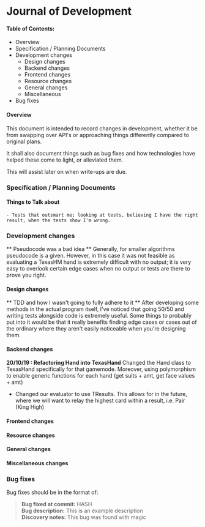 # Journal of Development

#### Table of Contents:
  * Overview
  * Specification / Planning Documents
  * Development changes
    - Design changes
    - Backend changes
    - Frontend changes
    - Resource changes
    - General changes
    - Miscellaneous
  * Bug fixes




#### Overview
This document is intended to record changes in development, whether it be from swapping over API's or approaching things differently compared to original plans.


It shall also document things such as bug fixes and how technologies have helped these come to light, or alleviated them.

This will assist later on when write-ups are due.

### Specification / Planning Documents
#### Things to Talk about
	- Tests that outsmart me; looking at tests, believing I have the right result, when the tests show I'm wrong.


### Development changes

** Pseudocode was a bad idea **
Generally, for smaller algorithms pseudocode is a given. However, in this case it was not feasible as evaluating a TexasHM hand is extremely difficult with no output; it is very easy to overlook certain edge cases when no output or tests are there to prove you right.


#### Design changes
** TDD and how I wasn't going to fully adhere to it **
After developing some methods in the actual program itself, I've noticed that going 50/50 and writing tests alongside code is extremely useful.
Some things to probably put into it would be that it really benefits finding edge cases or cases out of the ordinary where they aren't easily noticeable when you're designing them.


#### Backend changes

**20/10/19 : Refactoring Hand into TexasHand**
Changed the Hand class to TexasHand specifically for that gamemode. Moreover, using polymorphism to enable generic functions for each hand (get suits + amt, get face values + amt)

- Changed our evaluator to use TResults. This allows for in the future, where we will want to relay the highest card within a result, i.e. Pair (King High)



#### Frontend changes

#### Resource changes

#### General changes

#### Miscellaneous changes





### Bug fixes

Bug fixes should be in the format of:

>**Bug fixed at commit:** HASH \
>**Bug description:** This is an example description \
>**Discovery notes:** This bug was found with magic
